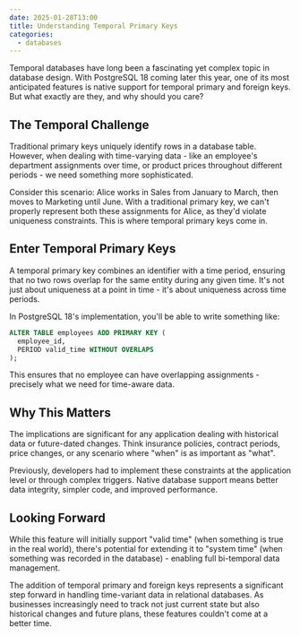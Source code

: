 ```yaml
---
date: 2025-01-28T13:00
title: Understanding Temporal Primary Keys
categories:
  - databases
---
```

Temporal databases have long been a fascinating yet complex topic in database design. With PostgreSQL 18 coming later this year, one of its most anticipated features is native support for temporal primary and foreign keys. But what exactly are they, and why should you care?

## The Temporal Challenge

Traditional primary keys uniquely identify rows in a database table. However, when dealing with time-varying data - like an employee's department assignments over time, or product prices throughout different periods - we need something more sophisticated.

Consider this scenario: Alice works in Sales from January to March, then moves to Marketing until June. With a traditional primary key, we can't properly represent both these assignments for Alice, as they'd violate uniqueness constraints. This is where temporal primary keys come in.

## Enter Temporal Primary Keys

A temporal primary key combines an identifier with a time period, ensuring that no two rows overlap for the same entity during any given time. It's not just about uniqueness at a point in time - it's about uniqueness across time periods.

In PostgreSQL 18's implementation, you'll be able to write something like:

```sql
ALTER TABLE employees ADD PRIMARY KEY (
  employee_id,
  PERIOD valid_time WITHOUT OVERLAPS
);
```

This ensures that no employee can have overlapping assignments - precisely what we need for time-aware data.

## Why This Matters

The implications are significant for any application dealing with historical data or future-dated changes. Think insurance policies, contract periods, price changes, or any scenario where "when" is as important as "what".

Previously, developers had to implement these constraints at the application level or through complex triggers. Native database support means better data integrity, simpler code, and improved performance.

## Looking Forward

While this feature will initially support "valid time" (when something is true in the real world), there's potential for extending it to "system time" (when something was recorded in the database) - enabling full bi-temporal data management.

The addition of temporal primary and foreign keys represents a significant step forward in handling time-variant data in relational databases. As businesses increasingly need to track not just current state but also historical changes and future plans, these features couldn't come at a better time.